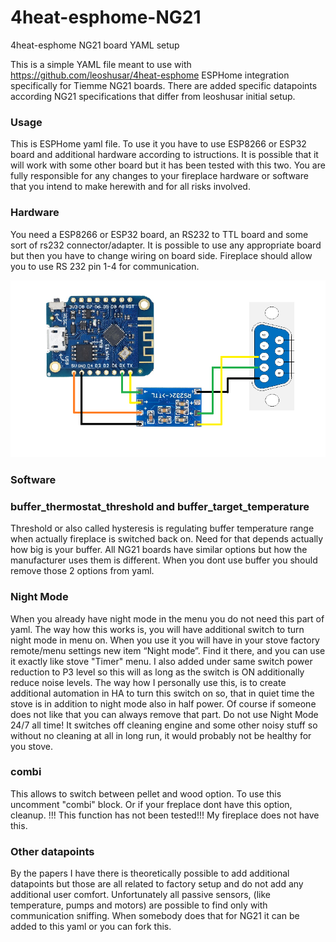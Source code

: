 # 4heat-esphome-NG21
4heat-esphome NG21 board YAML setup

This is a simple YAML file meant to use with https://github.com/leoshusar/4heat-esphome ESPHome integration specifically for Tiemme NG21 boards. There are added specific datapoints according NG21 specifications that differ from leoshusar initial setup.

### Usage

This is ESPHome yaml file. To use it you have to use ESP8266 or ESP32 board and additional hardware according to istructions. It is possible that it will work with some other board but it has been tested with this two. You are fully responsible for any changes to your fireplace hardware or software that you intend to make herewith and for all risks involved.

### Hardware

You need a ESP8266 or ESP32 board, an RS232 to TTL board and some sort of rs232 connector/adapter. It is possible to use any appropriate board but then you have to change wiring on board side. Fireplace should allow you to use RS 232 pin 1-4 for communication.

![](hardware.png)

### Software

### buffer_thermostat_threshold and buffer_target_temperature

Threshold or also called hysteresis is regulating buffer temperature range when actually fireplace is switched back on. Need for that depends actually how big is your buffer. All NG21 boards have similar options but how the manufacturer uses them is different. When you dont use buffer you should remove those 2 options from yaml.

### Night Mode

When you already have night mode in the menu you do not need this part of yaml.
The way how this works is, you will have additional switch to turn night mode in menu on. When you use it you will have in your stove factory remote/menu settings new item “Night mode”. Find it there, and you can use it exactly like stove "Timer" menu. I also added under same switch power reduction to P3 level so this will as long as the switch is ON additionally reduce noise levels.
The way how I personally use this, is to create additional automation in HA to turn this switch on so, that in quiet time the stove is in addition to night mode also in half power.
Of course if someone does not like that you can always remove that part. 
Do not use Night Mode 24/7 all time! It switches off cleaning engine and some other noisy stuff so without no cleaning at all in long run, it would probably not be healthy for you stove.

### combi

This allows to switch between pellet and wood option. To use this uncomment "combi" block. Or if your freplace dont have this option, cleanup. 
!!! This function has not been tested!!!  My fireplace does not have this.

### Other datapoints

By the papers I have there is theoretically possible to add additional datapoints but those are all related to factory setup and do not add any additional user comfort. Unfortunately all passive sensors, (like temperature, pumps and motors) are possible to find only with communication sniffing. When somebody does that for NG21 it can be added to this yaml or you can fork this.

